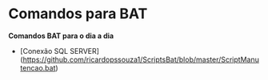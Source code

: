 # Comandos para BAT


**Comandos BAT para o dia a dia**

- [Conexão SQL SERVER] (https://github.com/ricardopssouza1/ScriptsBat/blob/master/ScriptManutencao.bat)
